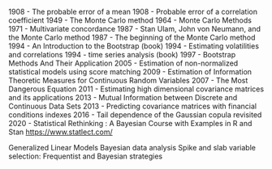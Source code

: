 1908 - The probable error of a mean
1908 - Probable error of a correlation coefficient
1949 - The Monte Carlo method
1964 - Monte Carlo Methods
1971 - Multivariate concordance
1987 - Stan Ulam, John von Neumann, and the Monte Carlo method
1987 - The beginning of the Monte Carlo method
1994 - An Introduction to the Bootstrap (book)
1994 - Estimating volatilities and correlations
1994 - time series analysis (book)
1997 - Bootstrap Methods And Their Application
2005 - Estimation of non-normalized statistical models using score matching
2009 - Estimation of Information Theoretic Measures for Continuous Random Variables
2007 - The Most Dangerous Equation
2011 - Estimating high dimensional covariance matrices and its applications
2013 - Mutual Information between Discrete and Continuous Data Sets
2013 - Predicting covariance matrices with financial conditions indexes
2016 - Tail dependence of the Gaussian copula revisited
2020 - Statistical Rethinking : A Bayesian Course with Examples in R and Stan
https://www.statlect.com/

Generalized Linear Models
Bayesian data analysis
Spike and slab variable selection: Frequentist and Bayesian strategies